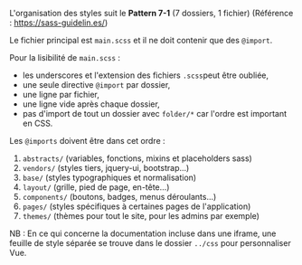 L'organisation des styles suit le **Pattern 7-1** (7 dossiers, 1 fichier) (Référence : https://sass-guidelin.es/)

Le fichier principal est `main.scss` et il ne doit contenir que des `@import`.

Pour la lisibilité de `main.scss` :

* les underscores et l'extension des fichiers `.scss`peut être oubliée,
* une seule directive `@import` par dossier,
* une ligne par fichier,
* une ligne vide après chaque dossier,
* pas d'import de tout un dossier avec `folder/*` car l'ordre est important en CSS.

Les `@imports` doivent être dans cet ordre :

1. `abstracts/` (variables, fonctions, mixins et placeholders sass)
2. `vendors/` (styles tiers, jquery-ui, bootstrap...)
3. `base/` (styles typographiques et normalisation)
4. `layout/` (grille, pied de page, en-tête...)
5. `components/` (boutons, badges, menus déroulants...)
6. `pages/` (styles spécifiques à certaines pages de l'application)
7. `themes/` (thèmes pour tout le site, pour les admins par exemple)

NB : En ce qui concerne la documentation incluse dans une iframe, une feuille de style séparée se trouve dans le dossier `../css` pour personnaliser Vue.